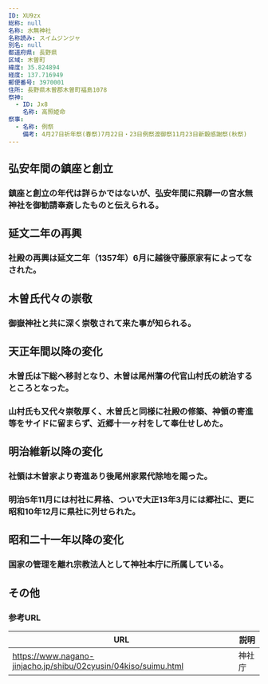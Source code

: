 ```yaml
---
ID: XU9zx
総称: null
名称: 水無神社
名称読み: スイムジンジャ
別名: null
都道府県: 長野県
区域: 木曽町
緯度: 35.824894
経度: 137.716949
郵便番号: 3970001
住所: 長野県木曽郡木曽町福島1078
祭神:
  - ID: Jx8
    名称: 高照姫命
祭事:
  - 名称: 例祭
    備考: 4月27日祈年祭(春祭)7月22日・23日例祭渡御祭11月23日新穀感謝祭(秋祭)
---
```


## 弘安年間の鎮座と創立

### 鎮座と創立の年代は詳らかではないが、弘安年間に飛騨一の宮水無神社を御勧請奉斎したものと伝えられる。

## 延文二年の再興

### 社殿の再興は延文二年（1357年）6月に越後守藤原家有によってなされた。

## 木曽氏代々の崇敬

### 御嶽神社と共に深く崇敬されて来た事が知られる。

## 天正年間以降の変化

### 木曽氏は下総へ移封となり、木曽は尾州藩の代官山村氏の統治するところとなった。

### 山村氏も又代々崇敬厚く、木曽氏と同様に社殿の修築、神領の寄進等をサイドに留まらず、近郷十一ヶ村をして奉仕せしめた。

## 明治維新以降の変化

### 社領は木曽家より寄進あり後尾州家累代除地を賜った。

### 明治5年11月には村社に昇格、ついで大正13年3月には郷社に、更に昭和10年12月に県社に列せられた。

## 昭和二十一年以降の変化

### 国家の管理を離れ宗教法人として神社本庁に所属している。

## その他

### 参考URL

| URL                                                             | 説明   |
| --------------------------------------------------------------- | ------ |
| https://www.nagano-jinjacho.jp/shibu/02cyusin/04kiso/suimu.html | 神社庁 |
